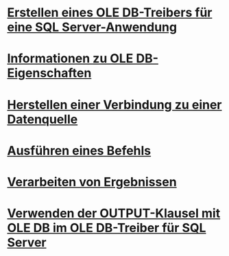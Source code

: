 # [Erstellen eines OLE DB-Treibers für eine SQL Server-Anwendung](creating-a-oledb-driver-for-sql-server-application.md)
# [Informationen zu OLE DB-Eigenschaften](about-ole-db-properties.md)
# [Herstellen einer Verbindung zu einer Datenquelle](establishing-a-connection-to-a-data-source.md)
# [Ausführen eines Befehls](executing-a-command.md)
# [Verarbeiten von Ergebnissen](processing-results.md)
# [Verwenden der OUTPUT-Klausel mit OLE DB im OLE DB-Treiber für SQL Server](using-the-output-clause-with-ole-db-in-oledb-driver-for-sql-server.md)
